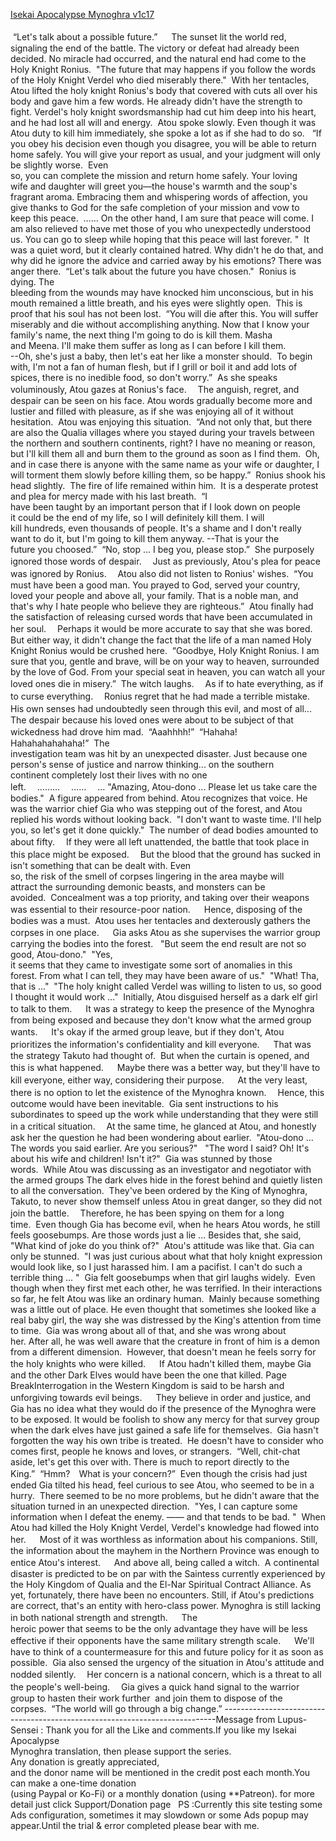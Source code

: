 [Isekai Apocalypse Mynoghra v1c17](https://isekaimynoghra.blogspot.com/2020/09/c1e17.html)
<br/><br/>
 “Let's talk about a possible future.”  　The sunset lit the world red, signaling the end of the battle. The victory or defeat had already been decided. No miracle had occurred, and the natural end had come to the Holy Knight Ronius.  "The future that may happens if you follow the words of the Holy Knight Verdel who died miserably there."  With her tentacles, Atou lifted the holy knight Ronius's body that covered with cuts all over his body and gave him a few words. He already didn't have the strength to fight. Verdel's holy knight swordsmanship had cut him deep into his heart, and he had lost all will and energy.  Atou spoke slowly. Even though it was Atou duty to kill him immediately, she spoke a lot as if she had to do so.   “If you obey his decision even though you disagree, you will be able to return home safely. You will give your report as usual, and your judgment will only be slightly worse.  Even<br/>
 so, you can complete the mission and return home safely. Your loving <br/>
wife and daughter will greet you—the house's warmth and the soup's <br/>
fragrant aroma. Embracing them and whispering words of affection, you <br/>
give thanks to God for the safe completion of your mission and vow to <br/>
keep this peace.  …… On the other hand, I am sure that peace will come. I<br/>
 am also relieved to have met those of you who unexpectedly understood <br/>
us. You can go to sleep while hoping that this peace will last forever. "  It was a quiet word, but it clearly contained hatred. Why didn't he do that, and why did he ignore the advice and carried away by his emotions? There was anger there.  “Let's talk about the future you have chosen."  Ronius is dying. The<br/>
 bleeding from the wounds may have knocked him unconscious, but in his <br/>
mouth remained a little breath, and his eyes were slightly open.  This is proof that his soul has not been lost.  “You will die after this. You will suffer miserably and die without accomplishing anything. Now that I know your family's name, the next thing I'm going to do is kill them. Masha<br/>
 and Meena. I'll make them suffer as long as I can before I kill them. <br/>
--Oh, she's just a baby, then let's eat her like a monster should.  To begin with, I'm not a fan of human flesh, but if I grill or boil it and add lots of spices, there is no inedible food, so don't worry.”  As she speaks voluminously, Atou gazes at Ronius's face. 　The anguish, regret, and despair can be seen on his face. Atou words gradually become more and lustier and filled with pleasure, as if she was enjoying all of it without hesitation.  Atou was enjoying this situation.  “And not only that, but there are also the Qualia villages where you stayed during your travels between the northern and southern continents, right? I have no meaning or reason, but I'll kill them all and burn them to the ground as soon as I find them.  Oh, and in case there is anyone with the same name as your wife or daughter, I will torment them slowly before killing them, so be happy.”  Ronius shook his head slightly.  The fire of life remained within him.  It is a desperate protest and plea for mercy made with his last breath.  “I<br/>
 have been taught by an important person that if I look down on people <br/>
it could be the end of my life, so I will definitely kill them. I will <br/>
kill hundreds, even thousands of people. It's a shame and I don't really<br/>
 want to do it, but I'm going to kill them anyway. --That is your the <br/>
future you choosed.”  “No, stop ... I beg you, please stop.”  She purposely ignored those words of despair. 　Just as previously, Atou's plea for peace was ignored by Ronius. 　Atou also did not listen to Ronius' wishes.  “You<br/>
 must have been a good man. You prayed to God, served your country, <br/>
loved your people and above all, your family. That is a noble man, and <br/>
that's why I hate people who believe they are righteous.”  Atou finally had the satisfaction of releasing cursed words that have been accumulated in her soul. 　Perhaps it would be more accurate to say that she was bored. 　But either way, it didn't change the fact that the life of a man named Holy Knight Ronius would be crushed here.  “Goodbye, Holy Knight Ronius. I am sure that you, gentle and brave, will be on your way to heaven, surrounded by the love of God. From your special seat in heaven, you can watch all your loved ones die in misery.”  The witch laughs. 　As if to hate everything, as if to curse everything. 　Ronius regret that he had made a terrible mistake. His own senses had undoubtedly seen through this evil, and most of all...  　The despair because his loved ones were about to be subject of that wickedness had drove him mad.  “Aaahhhh!”  “Hahaha!　Hahahahahahaha!”  The<br/>
 investigation team was hit by an unexpected disaster. Just because one <br/>
person's sense of justice and narrow thinking... on the southern <br/>
continent completely lost their lives with no one left. 　……… 　…… 　… "Amazing, Atou-dono ... Please let us take care the bodies."  A figure appeared from behind. Atou recognizes that voice. He was the warrior chief Gia who was stepping out of the forest, and Atou replied his words without looking back.  "I don't want to waste time. I'll help you, so let's get it done quickly."  The number of dead bodies amounted to about fifty. 　If they were all left unattended, the battle that took place in this place might be exposed. 　But the blood that the ground has sucked in isn't something that can be dealt with. Even<br/>
 so, the risk of the smell of corpses lingering in the area maybe will <br/>
attract the surrounding demonic beasts, and monsters can be avoided.  Concealment was a top priority, and taking over their weapons was essential to their resource-poor nation.  　Hence, disposing of the bodies was a must.  Atou uses her tentacles and dexterously gathers the corpses in one place.  　Gia asks Atou as she supervises the warrior group carrying the bodies into the forest.   "But seem the end result are not so good, Atou-dono."  "Yes,<br/>
 it seems that they came to investigate some sort of anomalies in this <br/>
forest. From what I can tell, they may have been aware of us."  "What! Tha, that is ..."  "The holy knight called Verdel was willing to listen to us, so good I thought it would work ..."  Initially, Atou disguised herself as a dark elf girl to talk to them.  　It was a strategy to keep the presence of the Mynoghra from being exposed and because they don't know what the armed group wants.  　It's okay if the armed group leave, but if they don't, Atou prioritizes the information's confidentiality and kill everyone.  　That was the strategy Takuto had thought of.  But when the curtain is opened, and this is what happened.  　Maybe there was a better way, but they'll have to kill everyone, either way, considering their purpose.  　At the very least, there is no option to let the existence of the Mynoghra known. 　Hence, this outcome would have been inevitable.  Gia sent instructions to his subordinates to speed up the work while understanding that they were still in a critical situation. 　At the same time, he glanced at Atou, and honestly ask her the question he had been wondering about earlier.  "Atou-dono ... The words you said earlier. Are you serious?"   "The word I said? Oh! It's about his wife and children! Isn't it?"  Gia was stunned by those words.  While Atou was discussing as an investigator and negotiator with the armed groups The dark elves hide in the forest behind and quietly listen to all the conversation.  They've been ordered by the King of Mynoghra, Takuto, to never show themself unless Atou in great danger, so they did not join the battle. 　Therefore, he has been spying on them for a long time.  Even though Gia has become evil, when he hears Atou words, he still feels goosebumps. Are those words just a lie ... Besides that, she said, "What kind of joke do you think of?"  Atou's attitude was like that. Gia can only be stunned.  "I was just curious about what that holy knight expression would look like, so I just harassed him. I am a pacifist. I can't do such a terrible thing ... "  Gia felt goosebumps when that girl laughs widely.  Even though when they first met each other, he was terrified. In their interactions so far, he felt Atou was like an ordinary human.  Mainly because something was a little out of place. He even thought that sometimes she looked like a real baby girl, the way she was distressed by the King's attention from time to time.  Gia was wrong about all of that, and she was wrong about her. After all, he was well aware that the creature in front of him is a demon from a different dimension.  However, that doesn't mean he feels sorry for the holy knights who were killed.  　If Atou hadn't killed them, maybe Gia and the other Dark Elves would have been the one that killed. Page BreakInterrogation in the Western Kingdom is said to be harsh and unforgiving towards evil beings.  　They believe in order and justice, and Gia has no idea what they would do if the presence of the Mynoghra were to be exposed. It would be foolish to show any mercy for that survey group when the dark elves have just gained a safe life for themselves.  Gia hasn't forgotten the way his own tribe is treated.  He doesn't have to consider who comes first, people he knows and loves, or strangers.  “Well, chit-chat aside, let's get this over with. There is much to report directly to the King.”  “Hmm?　What is your concern?”  Even though the crisis had just ended Gia tilted his head, feel curious to see Atou, who seemed to be in a hurry.  There seemed to be no more problems, but he didn't aware that the situation turned in an unexpected direction.  "Yes, I can capture some information when I defeat the enemy. ―― and that tends to be bad. "  When Atou had killed the Holy Knight Verdel, Verdel's knowledge had flowed into her.  　Most of it was worthless as information about his companions. Still, the information about the mayhem in the Northern Province was enough to entice Atou's interest.  　And above all, being called a witch.  A continental disaster is predicted to be on par with the Saintess currently experienced by the Holy Kingdom of Qualia and the El-Nar Spiritual Contract Alliance. As yet, fortunately, there have been no encounters. Still, if Atou's predictions are correct, that's an entity with hero-class power. Mynoghra is still lacking in both national strength and strength.  　The<br/>
 heroic power that seems to be the only advantage they have will be less<br/>
 effective if their opponents have the same military strength scale.  　We'll have to think of a countermeasure for this and future policy for it as soon as possible.  Gia also sensed the urgency of the situation in Atou's attitude and nodded silently. 　Her concern is a national concern, which is a threat to all the people's well-being. 　Gia gives a quick hand signal to the warrior group to hasten their work further  and join them to dispose of the corpses.  “The world will go through a big change.” ----------------------------------------------------------------------------Message from Lupus-Sensei : Thank you for all the Like and comments.If you like my Isekai Apocalypse<br/>
Mynoghra translation, then please support the series. <br/>
Any donation is greatly appreciated,<br/>
and the donor name will be mentioned in the credit post each month.You can make a one-time donation<br/>
(using Paypal or Ko-Fi) or a monthly donation (using **Patreon). for more detail just click Support/Donation page   PS :Currently this site testing some Ads configuration, sometimes it may slowdown or some Ads popup may appear.Until the trial & error completed please bear with me.  <br/>
